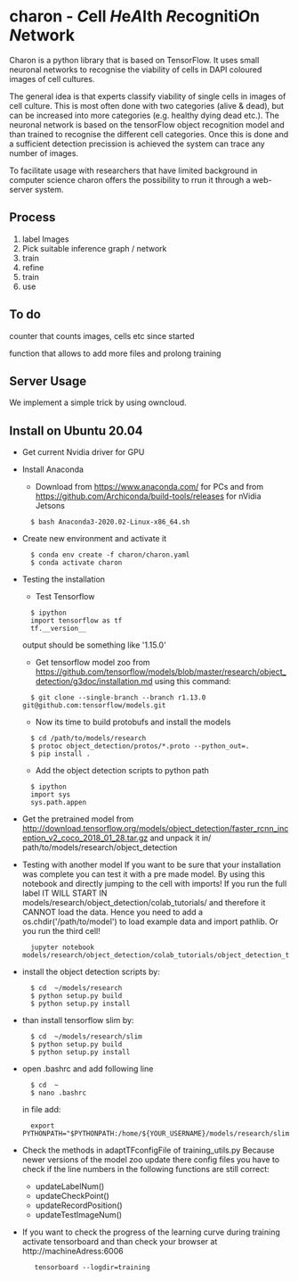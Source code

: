 # charon - *C*ell *H*e*A*lth *R*ecogniti*O*n *N*etwork
Charon is a python library that is based on TensorFlow. It uses small neuronal networks to recognise the viability of cells in DAPI coloured images of cell cultures.

The general idea is that experts classify viability of single cells in images of cell culture. This is most often done with two categories (alive & dead), but can be increased into more categories (e.g. healthy dying dead etc.). The neuronal network is based on the tensorFlow object recognition model and than trained to recognise the different cell categories. Once this is done and a sufficient detection precission is achieved the system can trace any number of images.

To facilitate usage with researchers that have limited background in computer science charon offers the possibility to rrun it through a web-server system.



## Process
1.  label Images
2.  Pick suitable inference graph / network
3.  train
4.  refine
5.  train
6.  use

## To do

counter that counts images, cells etc since started

function that allows to add more files and prolong training

## Server Usage
 We implement a simple trick by using owncloud. 

## Install on Ubuntu 20.04

* Get current Nvidia driver for GPU
* Install Anaconda 
  *  Download from https://www.anaconda.com/ for PCs and from https://github.com/Archiconda/build-tools/releases for nVidia Jetsons
  ```
    $ bash Anaconda3-2020.02-Linux-x86_64.sh 
  ```
* Create new environment and activate it
  ```
    $ conda env create -f charon/charon.yaml 
    $ conda activate charon   
  ```
* Testing the installation
  * Test Tensorflow
  ```
    $ ipython
    import tensorflow as tf    
    tf.__version__  
  ```
  output should be something like '1.15.0'


  * Get tensorflow model zoo from https://github.com/tensorflow/models/blob/master/research/object_detection/g3doc/installation.md using this command:
  ```
    $ git clone --single-branch --branch r1.13.0 git@github.com:tensorflow/models.git
  ```
  * Now its time to build protobufs and install the models
  ```
    $ cd /path/to/models/research
    $ protoc object_detection/protos/*.proto --python_out=.
    $ pip install .

  ```
  * Add the object detection scripts to python path
  ```
    $ ipython
    import sys 
    sys.path.appen  
    ```
* Get the pretrained model from http://download.tensorflow.org/models/object_detection/faster_rcnn_inception_v2_coco_2018_01_28.tar.gz and unpack it in/ path/to/models/research/object_detection

* Testing with another model
    If you want to be sure that your installation was complete you can test it with a pre made
    model. By using this notebook and directly jumping to the cell with imports! If you run the full
    label IT WILL START IN models/research/object_detection/colab_tutorials/ and therefore it CANNOT load the data. Hence you need to add a os.chdir('/path/to/model') to load example data and import pathlib.  Or you run the third cell!
  ```
    jupyter notebook models/research/object_detection/colab_tutorials/object_detection_tutorial.ipynb 
  ```


* install the object detection scripts by:
  ```
    $ cd  ~/models/research
    $ python setup.py build
    $ python setup.py install
  ```

* than install tensorflow slim by:
  ```
    $ cd  ~/models/research/slim 
    $ python setup.py build
    $ python setup.py install
  ```

* open .bashrc and add following line
  ```
    $ cd  ~
    $ nano .bashrc
  ```
    in file add:
  ```
    export PYTHONPATH="$PYTHONPATH:/home/${YOUR_USERNAME}/models/research/slim"
  ```
* Check the methods in adaptTFconfigFile of training_utils.py
  Because newer versions of the model zoo update there config files you have to check if the line numbers
  in the following functions are still correct:
  * updateLabelNum()
  * updateCheckPoint()
  * updateRecordPosition()
  * updateTestImageNum()

* If you want to check the progress of the learning curve during training activate tensorboard and than check your browser at http://machineAdress:6006
  ```
     tensorboard --logdir=training
  ```

